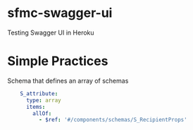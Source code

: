 # sfmc-swagger-ui
Testing Swagger UI in Heroku

# Simple Practices



Schema that defines an array of schemas
```yaml 
    S_attribute:
      type: array
      items:
        allOf:
          - $ref: '#/components/schemas/S_RecipientProps'
```

